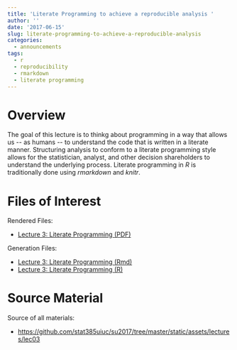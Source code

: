 ```yaml
---
title: 'Literate Programming to achieve a reproducible analysis '
author: ''
date: '2017-06-15'
slug: literate-programming-to-achieve-a-reproducible-analysis
categories:
  - announcements
tags:
  - r
  - reproducibility
  - rmarkdown
  - literate programming
---
```


# Overview

The goal of this lecture is to thinkg about programming in a way that allows
us -- as humans -- to understand the code that is written in a literate manner.
Structuring analysis to conform to a literate programming style allows for
the statistician, analyst, and other decision shareholders to understand the
underlying process. Literate programming in _R_ is traditionally done using
_rmarkdown_ and _knitr_.

# Files of Interest 

Rendered Files:

* [Lecture 3: Literate Programming (PDF)](/assets/lectures/lec03/lec03_literate_programming.pdf)

Generation Files:

* [Lecture 3: Literate Programming (Rmd)](/assets/lectures/lec03/lec03_literate_programming.Rmd)
* [Lecture 3: Literate Programming (R)](/assets/lectures/lec03/r_lec03_literate_programming.R)

# Source Material

Source of all materials: 

* <https://github.com/stat385uiuc/su2017/tree/master/static/assets/lectures/lec03>
